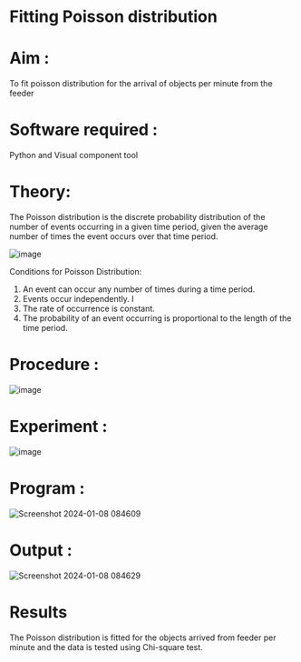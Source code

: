 # Fitting Poisson  distribution
# Aim : 

To fit poisson distribution for the arrival of objects per minute from the feeder

# Software required :  

Python and Visual component tool

# Theory:

The Poisson distribution is the discrete probability distribution of the number of events occurring in a given time period, given the average number of times the event occurs over that time period.

![image](https://user-images.githubusercontent.com/104613195/166248326-fd042076-8b0b-40c4-8b11-1d8e8fcb74db.png)

 Conditions for Poisson Distribution:

1. An event can occur any number of times during a time period.
2. Events occur independently. I
3. The rate of occurrence is constant.
4. The probability of an event occurring is proportional to the length of the time period. 
 
# Procedure :

![image](https://user-images.githubusercontent.com/104613195/166251988-d0c53205-6080-4f7b-ae4c-398178586637.png)

# Experiment :

![image](https://user-images.githubusercontent.com/103921593/230282876-f4a5afbf-cac1-4648-a1b0-c78840638a8e.png)

# Program :
![Screenshot 2024-01-08 084609](https://github.com/Dhanushmukesh/Poisson_distribution/assets/155508176/645a2253-6262-4ceb-afb5-e68c416c0555)


 

# Output : 

![Screenshot 2024-01-08 084629](https://github.com/Dhanushmukesh/Poisson_distribution/assets/155508176/136743a1-f858-4f08-aab5-04177571630b)



# Results

The Poisson distribution is fitted for the objects arrived from feeder per minute and the data is tested using Chi-square test. 
 
